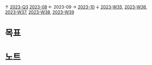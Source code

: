 
↑ [2023-Q3](2023-Q3.md)
[2023-08](2023-08.md) ← 2023-09 → [2023-10](2023-10.md)
↓ [2023-W35](2023-W35.md), [2023-W36](2023-W36.md), [2023-W37](2023-W37.md), [2023-W38](2023-W38.md), [2023-W39](2023-W39.md)

# 목표



# 노트




